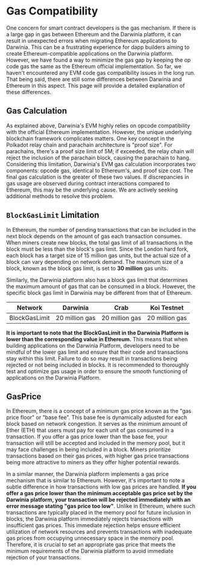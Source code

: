 # Gas Compatibility

One concern for smart contract developers is the gas mechanism. If there is a large gap in gas between Ethereum and the Darwinia platform, it can result in unexpected errors when migrating Ethereum applications to Darwinia. This can be a frustrating experience for dapp builders aiming to create Ethereum-compatible applications on the Darwinia platform. However, we have found a way to minimize the gas gap by keeping the op code gas the same as the Ethereum official implementation. So far, we haven't encountered any EVM code gas compatibility issues in the long run. That being said, there are still some differences between Darwinia and Ethereum in this aspect. This page will provide a detailed explanation of these differences.

## Gas Calculation

As explained above, Darwinia's EVM highly relies on opcode compatibility with the official Ethereum implementation. However, the unique underlying blockchain framework complicates matters. One key concept in the Polkadot relay chain and parachain architecture is "proof size". For parachains, there's a proof size limit of 5M; if exceeded, the relay chain will reject the inclusion of the parachain block, causing the parachain to hang. Considering this limitation, Darwinia's EVM gas calculation incorporates two components: opcode gas, identical to Ethereum's, and proof size cost. The final gas calculation is the greater of these two values. If discrepancies in gas usage are observed during contract interactions compared to Ethereum, this may be the underlying cause. We are actively seeking additional methods to resolve this problem.

## `BlockGasLimit` Limitation

In Ethereum, the number of pending transactions that can be included in the next block depends on the amount of gas each transaction consumes. When miners create new blocks, the total gas limit of all transactions in the block must be less than the block's gas limit. Since the London hard fork, each block has a target size of 15 million gas units, but the actual size of a block can vary depending on network demand. The maximum size of a block, known as the block gas limit, is set to **30 million** gas units.

Similarly, the Darwinia platform also has a block gas limit that determines the maximum amount of gas that can be consumed in a block. However, the specific block gas limit in Darwinia may be different from that of Ethereum.

| Network | Darwinia | Crab | Koi Testnet |
| --- | --- | --- | --- |
| BlockGasLimit | 20 million gas | 20 million gas | 20 million gas  |

**It is important to note that the BlockGasLimit in the Darwinia Platform is lower than the corresponding value in Ethereum.** This means that when building applications on the Darwinia Platform, developers need to be mindful of the lower gas limit and ensure that their code and transactions stay within this limit. Failure to do so may result in transactions being rejected or not being included in blocks. It is recommended to thoroughly test and optimize gas usage in order to ensure the smooth functioning of applications on the Darwinia Platform.

## GasPrice

In Ethereum, there is a concept of a minimum gas price known as the "gas price floor" or "base fee". This base fee is dynamically adjusted for each block based on network congestion. It serves as the minimum amount of Ether (ETH) that users must pay for each unit of gas consumed in a transaction. If you offer a gas price lower than the base fee, your transaction will still be accepted and included in the memory pool, but it may face challenges in being included in a block. Miners prioritize transactions based on their gas prices, with higher gas price transactions being more attractive to miners as they offer higher potential rewards.

In a similar manner, the Darwinia platform implements a gas price mechanism that is similar to Ethereum. However, it's important to note a subtle difference in how transactions with low gas prices are handled. **If you offer a gas price lower than the minimum acceptable gas price set by the Darwinia platform, your transaction will be rejected immediately with an error message stating "gas price too low"**. Unlike in Ethereum, where such transactions are typically placed in the memory pool for future inclusion in blocks, the Darwinia platform immediately rejects transactions with insufficient gas prices. This immediate rejection helps ensure efficient utilization of network resources and prevents transactions with inadequate gas prices from occupying unnecessary space in the memory pool. Therefore, it is crucial to set an appropriate gas price that meets the minimum requirements of the Darwinia platform to avoid immediate rejection of your transactions.
